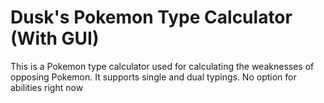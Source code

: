 # Dusk's Pokemon Type Calculator (With GUI)

This is a Pokemon type calculator used for calculating the weaknesses of opposing Pokemon. It supports single and dual typings. No option for abilities right now 
